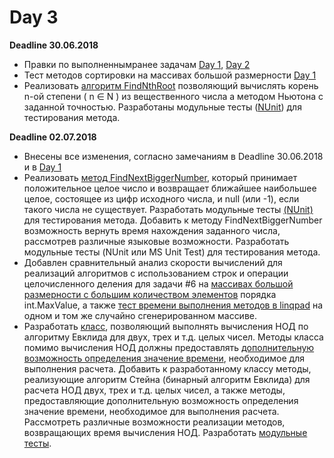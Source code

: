 # Day 3

**Deadline 30.06.2018**   
* Правки по выполненнымранее задачам [Day 1](https://github.com/flkvch/NET.S.2018.Falkovich.01), [Day 2](https://github.com/flkvch/NET.S.2018.Falkovich.02)
* Тест методов сортировки на массивах большой размерности [Day 1](https://github.com/flkvch/NET.S.2018.Falkovich.01/blob/master/SortingAlgorithms.Tests/AlgorithmsTests.cs) 
* Реализовать [алгоритм FindNthRoot](https://github.com/flkvch/NET.S.2018.Falkovich.03/blob/12a20a28fb66cbfc14bdcacab20ca3a380e5b353/MathOperations/Operations.cs#L32) позволяющий вычислять корень n-ой степени ( n ∈ N ) из вещественного числа а методом Ньютона с заданной точностью. Разработаны модульные тесты ([NUnit](https://github.com/flkvch/NET.S.2018.Falkovich.03/blob/12a20a28fb66cbfc14bdcacab20ca3a380e5b353/MathOperations.Tests/OperationsTests.cs#L9)) для тестирования метода.


**Deadline 02.07.2018** 
* Внесены все изменения, согласно замечаниям в Deadline 30.06.2018 и в [Day 1](https://github.com/flkvch/NET.S.2018.Falkovich.01)
* Реализовать [метод FindNextBiggerNumber](https://github.com/flkvch/NET.S.2018.Falkovich.03/blob/45ffe21b6e939badbb2421494b27dcda308adb98/MathOperations/Operations.cs#L53), который принимает положительное целое число и возвращает ближайшее наибольшее целое, 
состоящее из цифр исходного числа, и null (или -1), если такого числа не существует.
Разработать модульные тесты [(NUnit)](https://github.com/flkvch/NET.S.2018.Falkovich.03/blob/45ffe21b6e939badbb2421494b27dcda308adb98/MathOperations.Tests/OperationsTests.cs#L28) для тестирования метода. 
Добавить к методу FindNextBiggerNumber возможность вернуть время нахождения заданного числа, рассмотрев различные языковые возможности. Разработать модульные тесты (NUnit или MS Unit Test) для тестирования метода.
* Добавлен сравнительный анализ скорости вычислений для реализаций алгоритмов с использованием строк и операции целочисленного деления для задачи #6 на [массивах большой размерности с большим количеством элементов](https://github.com/flkvch/NET.S.2018.Falkovich.02/blob/c67e5d693742a52f64884bac83dc6810e870620f/ArrayStringsAlgorithms.NUnitTests/AlgorithmTests.cs#L39) порядка int.MaxValue, a также [тест времени выполнения методов в linqpad](https://github.com/flkvch/NET.S.2018.Falkovich.02/blob/c67e5d693742a52f64884bac83dc6810e870620f/FilterDigit.linq#L4) на одном и том же случайно сгенерированном массиве.
* Разработать [класс](https://github.com/flkvch/NET.S.2018.Falkovich.03/blob/45ffe21b6e939badbb2421494b27dcda308adb98/MathOperations/GCD.cs#L9), позволяющий выполнять вычисления НОД по алгоритму Евклида для двух, трех и т.д. целых чисел. Методы класса помимо вычисления НОД должны предоставлять [дополнительную возможность определения значение времени](https://github.com/flkvch/NET.S.2018.Falkovich.03/blob/b787a01946808451fd3f00e2b8f14e542e9f95ea/MathOperations/GCD.cs#L89), необходимое для выполнения расчета. Добавить к разработанному классу методы, реализующие алгоритм Стейна (бинарный алгоритм Евклида) для расчета НОД двух, трех и т.д. целых чисел, а также методы, предоставляющие дополнительную возможность определения значение времени, необходимое для выполнения расчета. Рассмотреть различные возможности реализации методов, возвращающих время вычисления НОД. Разработать [модульные тесты](https://github.com/flkvch/NET.S.2018.Falkovich.03/blob/45ffe21b6e939badbb2421494b27dcda308adb98/MathOperations.Tests/GCDTests.cs#L10).
